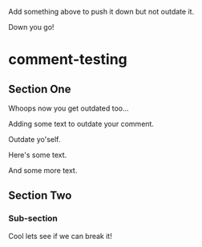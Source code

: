 Add something above to push it down but not outdate it.

Down you go!

# comment-testing

## Section One

Whoops now you get outdated too...

Adding some text to outdate your comment.

Outdate yo'self.

Here's some text.

And some more text.

## Section Two

### Sub-section

Cool lets see if we can break it!
